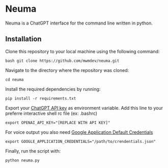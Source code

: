 # Neuma

Neuma is a ChatGPT interface for the command line written in python.

## Installation

Clone this repository to your local machine using the following command:

```bash git clone https://github.com/mwmdev/neuma.git```

Navigate to the directory where the repository was cloned:

```cd neuma```

Install the required dependencies by running:

```pip install -r requirements.txt```

Export your [ChatGPT API key](https://platform.openai.com/account/api-keys) as environment variable.
Add this line to your preferre interactive shell rc file (ex: .bashrc)

```export OPENAI_API_KEY="[REPLACE WITH API KEY]"```

For voice output you also need [Google Application Default Credentials](https://cloud.google.com/docs/authentication/provide-credentials-adc)

```export GOOGLE_APPLICATION_CREDENTIALS="/path/to/crendentials.json"```

Finally, run the script with:

```python neuma.py```

